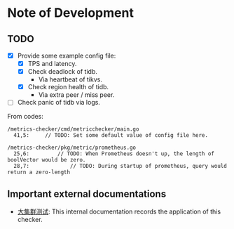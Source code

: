 # Note of Development

## TODO
- [x] Provide some example config file:
  - [x] TPS and latency.
  - [x] Check deadlock of tidb.
    - Via heartbeat of tikvs.
  - [x] Check region health of tidb.
    - Via extra peer / miss peer.
- [ ] Check panic of tidb via logs.

From codes:
```
/metrics-checker/cmd/metricchecker/main.go
  41,5: 	// TODO: Set some default value of config file here.

/metrics-checker/pkg/metric/prometheus.go
  25,6: 		// TODO: When Prometheus doesn't up, the length of boolVector would be zero.
  28,7: 			// TODO: During startup of prometheus, query would return a zero-length
```

## Important external documentations
- [大集群测试](https://docs.google.com/document/d/1EEFZVSifkDFwBzkzMKxhs3YmBJ_WHdkRXQDxrJfG_Pk/edit?ts=5ff6ee26#heading=h.crmsk8lqu128): This internal documentation records the application of this checker.



